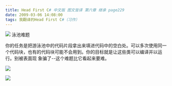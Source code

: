 ```yaml
---
title: Head First C# 中文版 图文皆译 第六章 继承 page229
date: 2009-03-06 14:08:00
tags: 我翻译的Head First C#（习作）
---
```

![](https://p-blog.csdn.net/images/p_blog_csdn_net/cuipengfei1/EntryImages/20090306/2009-03-06_14-00-03.jpg) 泳池难题

你的任务是把游泳池中的代码片段拿出来填进代码中的空白处。可以多次使用同一个代码块，也有的代码块可能不会用到。你的目标就是让这些类可以编译并以运行。别被表面现
象骗了--这个难题比它看起来要难。

![](https://p-blog.csdn.net/images/p_blog_csdn_net/cuipengfei1/EntryImages/20090306/2009-03-06_14-04-01.jpg)

![](https://p-blog.csdn.net/images/p_blog_csdn_net/cuipengfei1/EntryImages/20090306/2009-03-06_14-05-22.jpg)  



